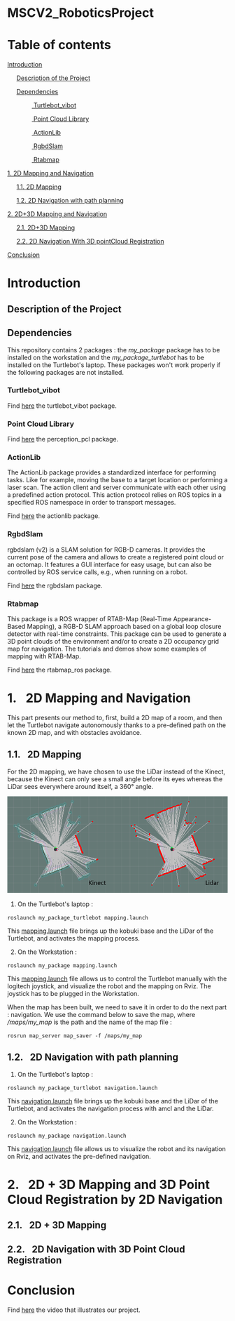 # MSCV2_RoboticsProject


# Table of contents
[ Introduction ](#introduction)

&ensp;&ensp;&ensp;[Description of the Project ](#description)

&ensp;&ensp;&ensp;[Dependencies ](#dependencies)

&ensp;&ensp;&ensp;&ensp;&ensp;&ensp;&ensp;&ensp;[ Turtlebot_vibot ](#turtlebot_vibot)

&ensp;&ensp;&ensp;&ensp;&ensp;&ensp;&ensp;&ensp;[ Point Cloud Library ](#pcl)

&ensp;&ensp;&ensp;&ensp;&ensp;&ensp;&ensp;&ensp;[ ActionLib ](#actionlib)

&ensp;&ensp;&ensp;&ensp;&ensp;&ensp;&ensp;&ensp;[ RgbdSlam ](#rgbdslam)

&ensp;&ensp;&ensp;&ensp;&ensp;&ensp;&ensp;&ensp;[ Rtabmap ](#rtabmap_ros)

[1. 2D Mapping and Navigation ](#2DMappingAndNavigation)

&ensp;&ensp;&ensp;[1.1. 2D Mapping ](#2DMapping)

&ensp;&ensp;&ensp;[1.2. 2D Navigation with path planning](#2DNavigationWithPathPlanning)

[2. 2D+3D Mapping and Navigation ](#2D+3DMappingAndNavigation)

&ensp;&ensp;&ensp;[2.1. 2D+3D Mapping ](#2D+3DMapping)

&ensp;&ensp;&ensp;[2.2. 2D Navigation With 3D pointCloud Registration](#2DNavigationwith3DPointCloudRegistration)

[ Conclusion ](#conclusion)


<a name="introduction"></a>
# Introduction

<a name="description"></a>
## Description of the Project

<a name="dependencies"></a>
## Dependencies

This repository contains 2 packages : the *my_package* package has to be installed on the workstation and the *my_package_turtlebot* has to be installed on the Turtlebot's laptop. These packages won't work properly if the following packages are not installed.

<a name="turtlebot_vibot"></a>
### Turtlebot_vibot

Find [here](https://github.com/roboticslab-fr/turtlebot_vibot "turtlebot_vibot package") the turtlebot_vibot package.

<a name="pcl"></a>
### Point Cloud Library

Find [here](https://github.com/ros-perception/perception_pcl "perception_pcl package") the perception_pcl package.

<a name="actionlib"></a>
### ActionLib

The ActionLib package provides a standardized interface for performing tasks. Like for example, moving the base to a target location or performing a laser scan. The action client and server communicate with each other using a predefined action protocol. This action protocol relies on ROS topics in a specified ROS namespace in order to transport messages.

Find [here](https://github.com/ros/actionlib "actionlib package") the actionlib package.

<a name="rgbdslam"></a>
### RgbdSlam

rgbdslam (v2) is a SLAM solution for RGB-D cameras. It provides the current pose of the camera and allows to create a registered point cloud or an octomap. It features a GUI interface for easy usage, but can also be controlled by ROS service calls, e.g., when running on a robot.

Find [here](http://wiki.ros.org/rgbdslam "rgbdslam package") the rgbdslam package.

<a name="rtabmap"></a>
### Rtabmap

This package is a ROS wrapper of RTAB-Map (Real-Time Appearance-Based Mapping), a RGB-D SLAM approach based on a global loop closure detector with real-time constraints. This package can be used to generate a 3D point clouds of the environment and/or to create a 2D occupancy grid map for navigation. The tutorials and demos show some examples of mapping with RTAB-Map.

Find [here](http://wiki.ros.org/rtabmap_ros "rtabmap_ros package") the rtabmap_ros package.


<a name="2DMappingAndNavigation"></a>
# 1.&ensp; 2D Mapping and Navigation

This part presents our method to, first, build a 2D map of a room, and then let the Turtlebot navigate autonomously thanks to a pre-defined path on the known 2D map, and with obstacles avoidance.


<a name="2DMapping"></a>
## 1.1.&ensp; 2D Mapping

For the 2D mapping, we have chosen to use the LiDar instead of the Kinect, because the Kinect can only see a small angle before its eyes whereas the LiDar sees everywhere around itself, a 360° angle.

![alt text](https://github.com/Tostaky71/MSCV2_RoboticsProject/blob/master/images/KinectLidar.PNG)

1. On the Turtlebot's laptop :
``` console
roslaunch my_package_turtlebot mapping.launch
```
This [mapping.launch](https://github.com/Tostaky71/MSCV2_RoboticsProject/blob/master/my_package_turtlebot/launch/mapping.launch "mapping.launch Turtlebot laptop") file brings up the kobuki base and the LiDar of the Turtlebot, and activates the mapping process.

2. On the Workstation :
``` console
roslaunch my_package mapping.launch
```
This [mapping.launch](https://github.com/Tostaky71/MSCV2_RoboticsProject/blob/master/my_package/launch/mapping.launch "mapping.launch Workstation") file allows us to control the Turtlebot manually with the logitech joystick, and visualize the robot and the mapping on Rviz. The joystick has to be plugged in the Workstation.

When the map has been built, we need to save it in order to do the next part : navigation. We use the command below to save the map, where */maps/my_map* is the path and the name of the map file :
```
rosrun map_server map_saver -f /maps/my_map
```



<a name="2DNavigationWithPathPlanning"></a>
## 1.2.&ensp; 2D Navigation with path planning

1. On the Turtlebot's laptop :
``` console
roslaunch my_package_turtlebot navigation.launch
```
This [navigation.launch](https://github.com/Tostaky71/MSCV2_RoboticsProject/blob/master/my_package_turtlebot/launch/navigation.launch "navigation.launch Turtlebot laptop") file brings up the kobuki base and the LiDar of the Turtlebot, and activates the navigation process with amcl and the LiDar.

2. On the Workstation :
``` console
roslaunch my_package navigation.launch
```
This [navigation.launch](https://github.com/Tostaky71/MSCV2_RoboticsProject/blob/master/my_package/launch/navigation.launch "navigation.launch Turtlebot laptop") file allows us to visualize the robot and its navigation on Rviz, and activates the pre-defined navigation.


<a name="2D+3DMappingAndNavigation"></a>
# 2.&ensp; 2D + 3D Mapping and 3D Point Cloud Registration by 2D Navigation



<a name="2D+3DMapping"></a>
## 2.1.&ensp; 2D + 3D Mapping



<a name="2DNavigationwith3DPointCloudRegistration"></a>
## 2.2.&ensp; 2D Navigation with 3D Point Cloud Registration


<a name="conclusion"></a>
# Conclusion

Find [here](https://www.youtube.com/watch?v=6kZGIS9Ye74&t=1s "project video") the video that illustrates our project.






